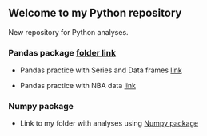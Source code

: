 ## Welcome to my Python repository

New repository for Python analyses.

### Pandas package [folder link](https://github.com/JuanmaMN/Python/tree/master/pandas)
  
-  Pandas practice with Series and Data frames [link](https://github.com/JuanmaMN/Python/blob/master/pandas/DataFrameandSeries.md)

-  Pandas practice with NBA data [link](https://github.com/JuanmaMN/Python/tree/master/pandas/NBA_analytics_with_pandas)   


### Numpy package

-  Link to my folder with analyses using [Numpy package](https://github.com/JuanmaMN/Python/tree/master/numpy)
